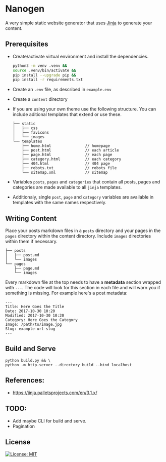 # Nanogen

A very simple static website generator that uses [Jinja](https://jinja.palletsprojects.com/en/3.1.x/) to generate your content.


## Prerequisites

* Create/activate virtual environment and install the dependencies.
    ``` bash
    python3 -m venv .venv &&
    source .venv/bin/activate &&
    pip install --upgrade pip &&
    pip install -r requirements.txt
    ```

* Create an `.env` file, as described in `example.env`
* Create a `content` directory
* If you are using your own theme use the following structure. You can include aditional templates that extend or use these.

    ```
    ├── static
    │   ├── css
    │   ├── favicons
    │   └── images
    └── templates
        ├── home.html               // homepage
        ├── post.html               // each article
        ├── page.html               // each page
        ├── category.html           // each category
        ├── 404.html                // 404 page
        ├── robots.txt              // robots file
        └── sitemap.xml             // sitemap
    ```

* Variables `posts`, `pages` and `categories` that contain all posts, pages and categories are made available to all `jinja` templates.
* Additionaly, single `post`, `page` and `category` variables are available in templates with the same names respectively.


## Writing Content

Place your posts markdown files in a `posts` directory and your pages in the `pages` directory within the content directory. Include `images` directories within them if necessary.

```
├── posts
│   ├── post.md
│   └── images
└── pages
    ├── page.md
    └── images
```


Every markdown file at the top needs to have a **metadata** section wrapped with `---`. The code will look for this section in each file and will warn you if something is missing. For example here's a post metadata:
```
---
Title: Here Goes the Title
Date: 2017-10-30 10:20
Modified: 2017-10-30 10:20
Category: Here Goes the Category
Image: /path/to/image.jpg
Slug: example-url-slug
---
```


## Build and Serve

```
python build.py && \
python -m http.server --directory build --bind localhost
```


## References:
- https://jinja.palletsprojects.com/en/3.1.x/


## TODO:
* Add maybe CLI for build and serve.
* Pagination


## License

[![License: MIT](https://img.shields.io/github/license/vlatan/nanogen?label=License)](/LICENSE "License: MIT")